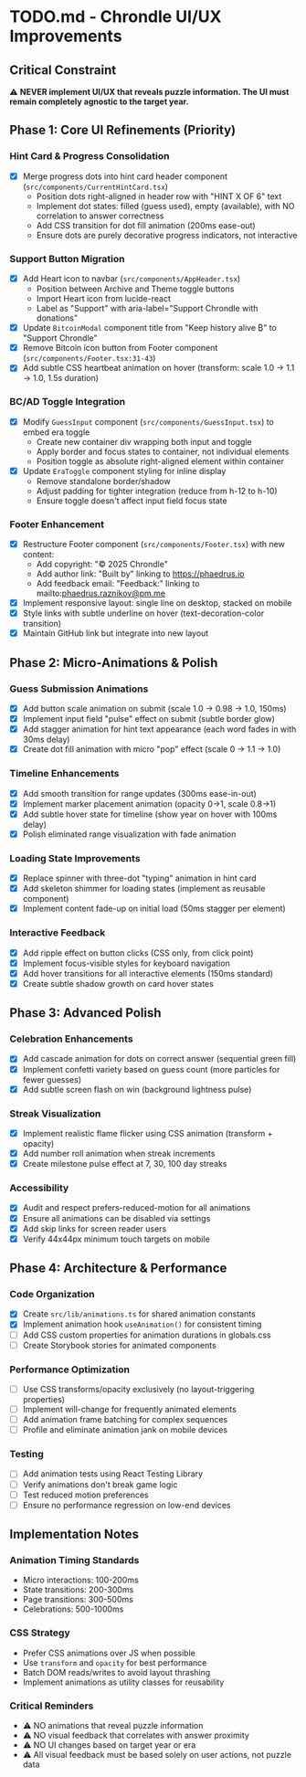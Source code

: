 # TODO.md - Chrondle UI/UX Improvements

## Critical Constraint

⚠️ **NEVER implement UI/UX that reveals puzzle information. The UI must remain completely agnostic to the target year.**

## Phase 1: Core UI Refinements (Priority)

### Hint Card & Progress Consolidation

- [x] Merge progress dots into hint card header component (`src/components/CurrentHintCard.tsx`)
  - Position dots right-aligned in header row with "HINT X OF 6" text
  - Implement dot states: filled (guess used), empty (available), with NO correlation to answer correctness
  - Add CSS transition for dot fill animation (200ms ease-out)
  - Ensure dots are purely decorative progress indicators, not interactive

### Support Button Migration

- [x] Add Heart icon to navbar (`src/components/AppHeader.tsx`)
  - Position between Archive and Theme toggle buttons
  - Import Heart icon from lucide-react
  - Label as "Support" with aria-label="Support Chrondle with donations"
- [x] Update `BitcoinModal` component title from "Keep history alive ₿" to "Support Chrondle"
- [x] Remove Bitcoin icon button from Footer component (`src/components/Footer.tsx:31-43`)
- [x] Add subtle CSS heartbeat animation on hover (transform: scale 1.0 -> 1.1 -> 1.0, 1.5s duration)

### BC/AD Toggle Integration

- [x] Modify `GuessInput` component (`src/components/GuessInput.tsx`) to embed era toggle
  - Create new container div wrapping both input and toggle
  - Apply border and focus states to container, not individual elements
  - Position toggle as absolute right-aligned element within container
- [x] Update `EraToggle` component styling for inline display
  - Remove standalone border/shadow
  - Adjust padding for tighter integration (reduce from h-12 to h-10)
  - Ensure toggle doesn't affect input field focus state

### Footer Enhancement

- [x] Restructure Footer component (`src/components/Footer.tsx`) with new content:
  - Add copyright: "© 2025 Chrondle"
  - Add author link: "Built by" linking to https://phaedrus.io
  - Add feedback email: "Feedback:" linking to mailto:phaedrus.raznikov@pm.me
- [x] Implement responsive layout: single line on desktop, stacked on mobile
- [x] Style links with subtle underline on hover (text-decoration-color transition)
- [x] Maintain GitHub link but integrate into new layout

## Phase 2: Micro-Animations & Polish

### Guess Submission Animations

- [x] Add button scale animation on submit (scale 1.0 -> 0.98 -> 1.0, 150ms)
- [x] Implement input field "pulse" effect on submit (subtle border glow)
- [x] Add stagger animation for hint text appearance (each word fades in with 30ms delay)
- [x] Create dot fill animation with micro "pop" effect (scale 0 -> 1.1 -> 1.0)

### Timeline Enhancements

- [x] Add smooth transition for range updates (300ms ease-in-out)
- [x] Implement marker placement animation (opacity 0->1, scale 0.8->1)
- [x] Add subtle hover state for timeline (show year on hover with 100ms delay)
- [x] Polish eliminated range visualization with fade animation

### Loading State Improvements

- [x] Replace spinner with three-dot "typing" animation in hint card
- [x] Add skeleton shimmer for loading states (implement as reusable component)
- [x] Implement content fade-up on initial load (50ms stagger per element)

### Interactive Feedback

- [x] Add ripple effect on button clicks (CSS only, from click point)
- [x] Implement focus-visible styles for keyboard navigation
- [x] Add hover transitions for all interactive elements (150ms standard)
- [x] Create subtle shadow growth on card hover states

## Phase 3: Advanced Polish

### Celebration Enhancements

- [x] Add cascade animation for dots on correct answer (sequential green fill)
- [x] Implement confetti variety based on guess count (more particles for fewer guesses)
- [x] Add subtle screen flash on win (background lightness pulse)

### Streak Visualization

- [x] Implement realistic flame flicker using CSS animation (transform + opacity)
- [x] Add number roll animation when streak increments
- [x] Create milestone pulse effect at 7, 30, 100 day streaks

### Accessibility

- [x] Audit and respect prefers-reduced-motion for all animations
- [x] Ensure all animations can be disabled via settings
- [x] Add skip links for screen reader users
- [x] Verify 44x44px minimum touch targets on mobile

## Phase 4: Architecture & Performance

### Code Organization

- [x] Create `src/lib/animations.ts` for shared animation constants
- [x] Implement animation hook `useAnimation()` for consistent timing
- [ ] Add CSS custom properties for animation durations in globals.css
- [ ] Create Storybook stories for animated components

### Performance Optimization

- [ ] Use CSS transforms/opacity exclusively (no layout-triggering properties)
- [ ] Implement will-change for frequently animated elements
- [ ] Add animation frame batching for complex sequences
- [ ] Profile and eliminate animation jank on mobile devices

### Testing

- [ ] Add animation tests using React Testing Library
- [ ] Verify animations don't break game logic
- [ ] Test reduced motion preferences
- [ ] Ensure no performance regression on low-end devices

## Implementation Notes

### Animation Timing Standards

- Micro interactions: 100-200ms
- State transitions: 200-300ms
- Page transitions: 300-500ms
- Celebrations: 500-1000ms

### CSS Strategy

- Prefer CSS animations over JS when possible
- Use `transform` and `opacity` for best performance
- Batch DOM reads/writes to avoid layout thrashing
- Implement animations as utility classes for reusability

### Critical Reminders

- ⚠️ NO animations that reveal puzzle information
- ⚠️ NO visual feedback that correlates with answer proximity
- ⚠️ NO UI changes based on target year or era
- ⚠️ All visual feedback must be based solely on user actions, not puzzle data
